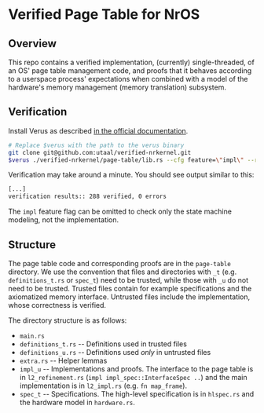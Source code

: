 # Verified Page Table for NrOS

## Overview

This repo contains a verified implementation, (currently) single-threaded, of an OS' page table management code,
and proofs that it behaves according to a userspace process' expectations when combined with a model of the hardware's
memory management (memory translation) subsystem.

## Verification

Install Verus as described [in the official documentation](https://github.com/verus-lang/verus/blob/main/INSTALL.md).

```bash
# Replace $verus with the path to the verus binary
git clone git@github.com:utaal/verified-nrkernel.git
$verus ./verified-nrkernel/page-table/lib.rs --cfg feature=\"impl\" --rlimit 30
```

Verification may take around a minute. You should see output similar to this:

```bash
[...]
verification results:: 288 verified, 0 errors
```

The `impl` feature flag can be omitted to check only the state machine modeling, not the
implementation.

## Structure

The page table code and corresponding proofs are in the `page-table` directory. We use the
convention that files and directories with `_t` (e.g. `definitions_t.rs` or `spec_t`) need to be
trusted, while those with `_u` do not need to be trusted. Trusted files contain for example
specifications and the axiomatized memory interface. Untrusted files include the implementation,
whose correctness is verified.

The directory structure is as follows:

- `main.rs`
- `definitions_t.rs` -- Definitions used in trusted files
- `definitions_u.rs` -- Definitions used *only* in untrusted files
- `extra.rs` -- Helper lemmas
- `impl_u` -- Implementations and proofs. The interface to the page table is in `l2_refinement.rs` (`impl impl_spec::InterfaceSpec ..`) and the main implementation is in `l2_impl.rs` (e.g. `fn map_frame`).
- `spec_t` -- Specifications. The high-level specification is in `hlspec.rs` and the hardware model in `hardware.rs`.
